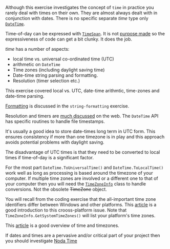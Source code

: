 Although this exercise investigates the concept of `time` in practice you rarely deal with times on their own. They are almost always dealt with in conjunction with dates. There is no specific separate _time_ type only [`DateTime`][date-time].

Time-of-day can be expressed with [`TimeSpan`][time-span]. It is not [purpose made][skeet-time-of-day] so the expressiveness of code can get a bit clunky. It does the job.

_time_ has a number of aspects:

- local time vs. universal co-ordinated time (UTC)
- arithmetic on `DateTime`
- Time zones (including daylight saving time)
- Date-time string parsing and formatting.
- Resolution (timer selection etc.)

This exercise covered local vs. UTC, date-time arithmtic, time-zones and date-time parsing.

[Formatting][date-string-formatting] is discussed in the `string-formatting` exercise.

Resolution and timers are [much discussed][so-timers] on the web. The `DateTime` API has specific routines to handle file timestamps.

It's usually a good idea to store date-times long term in UTC form. This ensures consistency if more than one timezone is in play and this approach avoids potential problems with daylight saving.

The disadvantage of UTC times is that they need to be converted to local times if time-of-day is a significant factor.

For the most part `DateTime.ToUniversalTime()` and `DateTime.ToLocalTime()` work well as long as processing is based around the timezone of your computer. If multiple time zones are involved or a different one to that of your computer then you will need the [`TimeZoneInfo`][time-zone-info] class to handle conversions. Not the obsolete ~~TimeZone~~ object.

You will recall from the coding exercise that the all-important time zone identifiers differ between Windows and other platforms. This [article][cross-platform-time-zones] is a good introduction to this crooss-platform issue. Note that `TimeZoneInfo.GetSystemTimeZones()` will list your platform's time zones.

This [article][time-overview] is a good overview of time and timezones.

If dates and times are a pervasive and/or critical part of your project then you should investigate [Noda Time][noda-time]

[so-timers]: https://stackoverflow.com/questions/10317088/why-there-are-5-versions-of-timer-classes-in-net
[cross-platform-time-zones]: https://devblogs.microsoft.com/dotnet/cross-platform-time-zones-with-net-core/
[skeet-time-of-day]: https://stackoverflow.com/a/2037375/96167
[time-overview]: https://docs.microsoft.com/en-us/dotnet/standard/datetime/
[date-time]: https://docs.microsoft.com/en-us/dotnet/api/system.datetime?view=netcore-3.1
[noda-time]: https://nodatime.org/
[date-string-formatting]: https://docs.microsoft.com/en-us/dotnet/standard/base-types/standard-date-and-time-format-strings
[time-span]: https://docs.microsoft.com/en-us/dotnet/api/system.timespan?view=netcore-2.0
[time-zone-info]: https://docs.microsoft.com/en-us/dotnet/api/system.timezoneinfo?view=netcore-2.0

